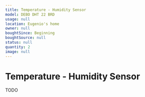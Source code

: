 ```yaml
---
title: Temperature - Humidity Sensor
model: DEBO DHT 22 BRD
usage: null
location: Eugenio's home
owner: null
boughtSince: Beginning
boughtSource: null
status: null
quantity: 2
image: null
---
```


# Temperature - Humidity Sensor

TODO